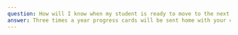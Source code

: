 ```yaml
---
question: How will I know when my student is ready to move to the next level?
answer: Three times a year progress cards will be sent home with your child. Testing will occur during the months of December and May.
---
```

